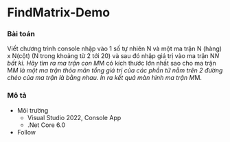 # FindMatrix-Demo
### Bài toán
Viết chương trình console nhập vào 1 số tự nhiên N và một ma trận N (hàng) x N(cột) (N
trong khoảng từ 2 tới 20) và sau đó nhập giá trị vào ma trận N*N bất kì. Hãy tìm ra ma trận con
M*M có kích thước lớn nhất sao cho ma trận M*M là một ma trận thỏa mãn tổng giá trị của các
phần tử nằm trên 2 đường chéo của ma trận là bằng nhau.
In ra kết quả màn hình ma trận M*M.

### Mô tả
- Môi trường
  - Visual Studio 2022, Console App
  - .Net Core 6.0
- Follow
